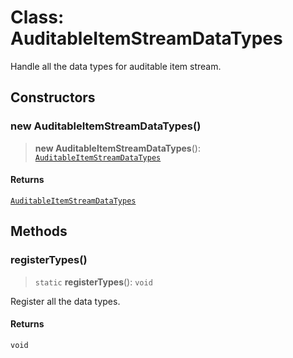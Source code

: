# Class: AuditableItemStreamDataTypes

Handle all the data types for auditable item stream.

## Constructors

### new AuditableItemStreamDataTypes()

> **new AuditableItemStreamDataTypes**(): [`AuditableItemStreamDataTypes`](AuditableItemStreamDataTypes.md)

#### Returns

[`AuditableItemStreamDataTypes`](AuditableItemStreamDataTypes.md)

## Methods

### registerTypes()

> `static` **registerTypes**(): `void`

Register all the data types.

#### Returns

`void`
